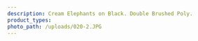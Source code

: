 ```yaml
---
description: Cream Elephants on Black. Double Brushed Poly.
product_types:
photo_path: /uploads/020-2.JPG
---
```

